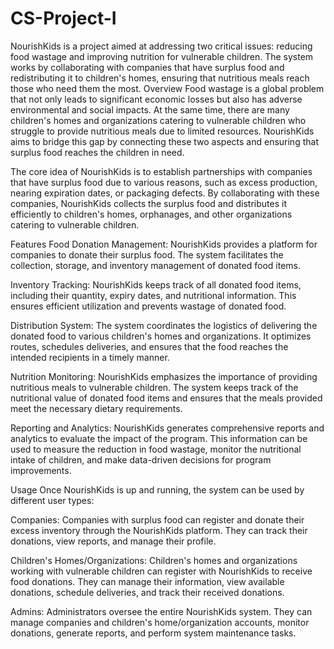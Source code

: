 ﻿# CS-Project-I
 NourishKids is a project aimed at addressing two critical issues: reducing food wastage and improving nutrition for vulnerable children. The system works by collaborating with companies that have surplus food and redistributing it to children's homes, ensuring that nutritious meals reach those who need them the most.
 Overview
Food wastage is a global problem that not only leads to significant economic losses but also has adverse environmental and social impacts. At the same time, there are many children's homes and organizations catering to vulnerable children who struggle to provide nutritious meals due to limited resources. NourishKids aims to bridge this gap by connecting these two aspects and ensuring that surplus food reaches the children in need.

The core idea of NourishKids is to establish partnerships with companies that have surplus food due to various reasons, such as excess production, nearing expiration dates, or packaging defects. By collaborating with these companies, NourishKids collects the surplus food and distributes it efficiently to children's homes, orphanages, and other organizations catering to vulnerable children.

Features
Food Donation Management: NourishKids provides a platform for companies to donate their surplus food. The system facilitates the collection, storage, and inventory management of donated food items.

Inventory Tracking: NourishKids keeps track of all donated food items, including their quantity, expiry dates, and nutritional information. This ensures efficient utilization and prevents wastage of donated food.

Distribution System: The system coordinates the logistics of delivering the donated food to various children's homes and organizations. It optimizes routes, schedules deliveries, and ensures that the food reaches the intended recipients in a timely manner.

Nutrition Monitoring: NourishKids emphasizes the importance of providing nutritious meals to vulnerable children. The system keeps track of the nutritional value of donated food items and ensures that the meals provided meet the necessary dietary requirements.

Reporting and Analytics: NourishKids generates comprehensive reports and analytics to evaluate the impact of the program. This information can be used to measure the reduction in food wastage, monitor the nutritional intake of children, and make data-driven decisions for program improvements.

Usage
Once NourishKids is up and running, the system can be used by different user types:

Companies: Companies with surplus food can register and donate their excess inventory through the NourishKids platform. They can track their donations, view reports, and manage their profile.

Children's Homes/Organizations: Children's homes and organizations working with vulnerable children can register with NourishKids to receive food donations. They can manage their information, view available donations, schedule deliveries, and track their received donations.

Admins: Administrators oversee the entire NourishKids system. They can manage companies and children's home/organization accounts, monitor donations, generate reports, and perform system maintenance tasks.


